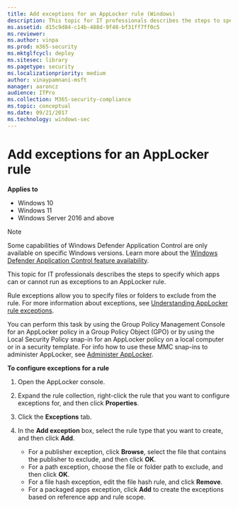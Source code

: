 ```yaml
---
title: Add exceptions for an AppLocker rule (Windows)
description: This topic for IT professionals describes the steps to specify which apps can or cannot run as exceptions to an AppLocker rule.
ms.assetid: d15c9d84-c14b-488d-9f48-bf31ff7ff0c5
ms.reviewer: 
ms.author: vinpa
ms.prod: m365-security
ms.mktglfcycl: deploy
ms.sitesec: library
ms.pagetype: security
ms.localizationpriority: medium
author: vinaypamnani-msft
manager: aaroncz
audience: ITPro
ms.collection: M365-security-compliance
ms.topic: conceptual
ms.date: 09/21/2017
ms.technology: windows-sec
---
```


# Add exceptions for an AppLocker rule

**Applies to**

- Windows 10
- Windows 11
- Windows Server 2016 and above

>[!NOTE]
>Some capabilities of Windows Defender Application Control are only available on specific Windows versions. Learn more about the [Windows Defender Application Control feature availability](/windows/security/threat-protection/windows-defender-application-control/feature-availability).

This topic for IT professionals describes the steps to specify which apps can or cannot run as exceptions to an AppLocker rule.

Rule exceptions allow you to specify files or folders to exclude from the rule. For more information about exceptions, see [Understanding AppLocker rule exceptions](understanding-applocker-rule-exceptions.md).

You can perform this task by using the Group Policy Management Console for an AppLocker policy in a Group Policy Object (GPO) or by using the Local Security Policy snap-in for an AppLocker policy on a local computer or in a security template. For info how to use these MMC snap-ins to administer AppLocker, see [Administer AppLocker](administer-applocker.md#bkmk-using-snapins).

**To configure exceptions for a rule**

1.  Open the AppLocker console.
2.  Expand the rule collection, right-click the rule that you want to configure exceptions for, and then click **Properties**.
3.  Click the **Exceptions** tab.
4.  In the **Add exception** box, select the rule type that you want to create, and then click **Add**.

    -   For a publisher exception, click **Browse**, select the file that contains the publisher to exclude, and then click **OK**.
    -   For a path exception, choose the file or folder path to exclude, and then click **OK**.
    -   For a file hash exception, edit the file hash rule, and click **Remove**.
    -   For a packaged apps exception, click **Add** to create the exceptions based on reference app and rule scope.
 
 
